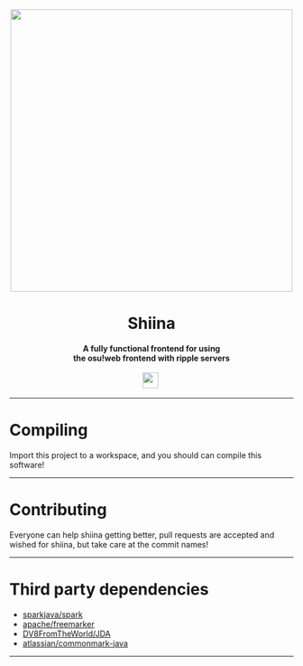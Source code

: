 <div align="center">
    <img src="http://konachan.com/jpeg/f5812b6b655c78287fc347c0135e83a6/Konachan.com%20-%20153726%20blonde_hair%20close%20long_hair%20red_eyes%20sakura-sou_no_pet_na_kanojo%20shiina_mashiro.jpg" height="500" />
    <h1>Shiina</h1>
    <strong>
        A fully functional frontend for using<br>
        the osu!web frontend with ripple servers
    </strong><br><br>
    <a href="https://discord.gg/WYbwfJS"><img height="28" src="https://img.shields.io/badge/discord-join-green.svg" /></a>&nbsp;
<br>
</div>

---

# Compiling

Import this project to a workspace, and you should can compile this software!

---

# Contributing

Everyone can help shiina getting better, pull requests are accepted and wished for shiina, but take care at the commit names!

---

# Third party dependencies

- [sparkjava/spark](http://sparkjava.com/)
- [apache/freemarker](https://freemarker.apache.org/)
- [DV8FromTheWorld/JDA](https://github.com/DV8FromTheWorld/JDA)
- [atlassian/commonmark-java](https://github.com/atlassian/commonmark-java)

---